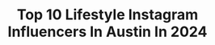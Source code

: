 ---
title: Top 10 Lifestyle Instagram Influencers In Austin In 2024
description: >-
  Find top lifestyle Instagram influencers in Austin in 2024. Most popular hashtags: #ad #lifestyle #healthyfood #atxlife.
platform: Instagram
hits: 308
text_top: Identify the top-rated Instagram profiles on inBeat.
text_bottom: inBeat holds 308 Instagram influencers like this in Austin, United States for you to pitch.
profiles:
  - username: "amberleediamond"
    fullname: >-
      —— AMBER DIAMOND ——
    bio: >-
      ✰ The @MTV Perfect Match @netflix Are You The One? ♛ Family | Lifestyle | Fashion | Austin tx MGMT@AMBERLEEDIAMOND.COM
    location: "United States"
    followers: 204357
    engagement: 342
    commentsToLikes: 0.006382
    id: ckapbj5nd02oa0i78dwjvkv18
    verified: false
    hashtags: "#moodycenter, #revolveme, #harrystylesliveontour, #guyfieri"
  - username: "somuchlifeblog"
    fullname: >-
      Kelsey | ATX Lifestyle Blogger
    bio: >-
      ~ austin lifestyle blogger ~ my life w hubs and two boys ~ author of Amazon bestseller Austin Food Crawls ~ join 100k monthly blog readers here ⬇️
    location: "United States"
    followers: 33589
    engagement: 79
    commentsToLikes: 0.105944
    id: ck139701ujulw0i19tz1i0nny
    verified: false
    hashtags: "#atxlife, #austinfoodie, #austininfluencer, #bestsummeryet"
  - username: "austinpalaoc"
    fullname: >-
      Austin Palao
    bio: >-
      @theofficialpandora | @cyzone_oficial Contacto 🇵🇪: +51 940212681 Contacto 🇨🇱: ‪+56 9 7354 9387‬
    location: "United States"
    followers: 2829170
    engagement: 134
    commentsToLikes: 0.021808
    id: ck5hp8hmvqxfe0i11w4zakf7w
    verified: true
    hashtags: "#videoclip, #lareina, #peruvian, #publicidad"
  - username: "healthyfoodieatx"
    fullname: >-
      Dani | Healthy Austin Foodie
    bio: >-
      Healthy dining out around ATX Hooked on hiking Homemade meals w/ recipes & macros 💣-diggity baking Eating disorder awareness @mealproz DM for collabs
    location: "United States"
    followers: 10920
    engagement: 545
    commentsToLikes: 0.074212
    id: ck8swik5ge7lj0j78x093p3fi
    verified: false
    hashtags: "#lifequotes, #lowcalorierecipes, #healthyfoodies, #iifym"
  - username: "etinosajogbevoen"
    fullname: >-
      Etinosa Ogbevoen
    bio: >-
      Bride to Be ✨ Lifestyle | Beauty | UGC Creator SMM for @offlineaustin #targetpartner Let’s work together 📧
    location: "United States"
    followers: 10789
    engagement: 585
    commentsToLikes: 0.088588
    id: cl0wpekaau14e0i233fhlm4up
    verified: false
    hashtags: "#austincontentcreator, #atxlife, #austinliving, #austinlifestyle"
  - username: "veganfitnessinfo"
    fullname: >-
      Vegan Fitness & Nutrition Info
    bio: >-
      📈 Grow your IG page ➡ @engagencyco 🌿 Vegan Fitness & Nutrition Tips 👇🏼 80% Off The Vegan Bundle 👇🏼
    location: "United States"
    followers: 241757
    engagement: 19
    commentsToLikes: 0.011069
    id: ck0w2ymsnqrac0i19gnzjmh1m
    verified: false
    hashtags: "#eatclean, #vegansofinstagram, #plantbased, #plantbaseddiet"
  - username: "maxlee_50"
    fullname: >-
      Max Lee
    bio: >-
      Moto Athlete Support and I race dirt bikes.
    location: "United States"
    followers: 10549
    engagement: 849
    commentsToLikes: 0.018456
    id: ck6ti6ndt04zk0j7163zp5s37
    verified: false
    hashtags: "#peacenwheelies, #ktm, #glenhelen, #lookgoodfeelgood"
  - username: "seethestarsablaze"
    fullname: >-
      christopher rhodes
    bio: >-
      🏳️‍⚧️trans 📍austin 📸 lifestyle, fashion, travel, fitness, & advocacy 📩 → chris@seethestarsablaze.com @flavnt_streetwear | @queerforit | @ablaze_poetry
    location: "United States"
    followers: 76534
    engagement: 298
    commentsToLikes: 0.019455
    id: ck0tu40o45j980i19wfxlqv3e
    verified: false
    hashtags: "#beyourownchampion, #championusa, #barefootwithus, #transjoy"
  - username: "naturally__cassie"
    fullname: >-
      Cassie🦋
    bio: >-
      ✨Aspire to inspire ✨ Beauty, Fashion & lifestyle Influencer 📍 Austin, Tx 📧 Partnerships: naturally.cassieb@gmail.com
    location: "United States"
    followers: 2745
    engagement: 925
    commentsToLikes: 0.148876
    id: ck8tdncii41860j7863lfh13i
    verified: false
    hashtags: "#dallasmodels, #viral, #viralvideos, #blackgirlmagic"
  - username: "suril_"
    fullname: >-
      suril | austin, texas
    bio: >-
      shine your light ▲ | austin, tx | lifestyle & portrait photographer | email or dm for business inquiries | suril@surilpatel.com | @higherselfpodcast
    location: "United States"
    followers: 20741
    engagement: 82
    commentsToLikes: 0.045491
    id: ck134v60zycc80i19rrd785vl
    verified: false
    hashtags: "#internationalwomensday, #waterfallwednesday"
---